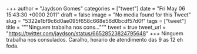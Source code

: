 
+++
author = "Jaydson Gomes"
categories = ["tweet"]
date = "Fri May 06 15:43:30 +0000 2011"
draft = false
image = "No media found for this Tweet"
slug = "5322e1bf9c6d0ae095f658c668e56d0bcdf57d0f"
tags = ["tweet"]
title = """Ninguem trabalha nos cons..."""
tweet = true
tweet_url = "https://twitter.com/jaydson/status/66528523824795648"
+++
Ninguem trabalha nos consulados. Caralho, horario de atendimento das 9 as 12 eh foda.
